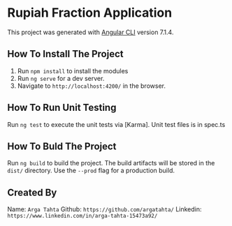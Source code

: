 # Rupiah Fraction Application

This project was generated with [Angular CLI](https://github.com/angular/angular-cli) version 7.1.4.

How To Install The Project
--------------------------

1. Run `npm install` to install the modules
2. Run `ng serve` for a dev server. 
3. Navigate to `http://localhost:4200/` in the browser.

How To Run Unit Testing
-----------------------

Run `ng test` to execute the unit tests via [Karma].
Unit test files is in spec.ts

How To Buld The Project
-----------------------

Run `ng build` to build the project. The build artifacts will be stored in the `dist/` directory. Use the `--prod` flag for a production build.

Created By
----------

Name: `Arga Tahta`
Github: `https://github.com/argatahta/`
Linkedin: `https://www.linkedin.com/in/arga-tahta-15473a92/`
